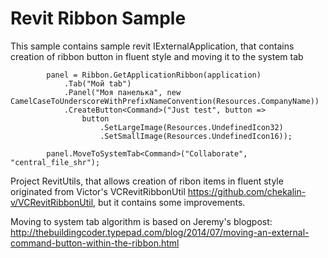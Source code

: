 # Revit Ribbon Sample

This sample contains sample revit IExternalApplication, that contains creation of ribbon button in fluent style and moving it to the system tab

            panel = Ribbon.GetApplicationRibbon(application)
                .Tab("Мой tab")
                .Panel("Моя панелька", new CamelCaseToUnderscoreWithPrefixNameConvention(Resources.CompanyName))
                .CreateButton<Command>("Just test", button =>
                    button
                        .SetLargeImage(Resources.UndefinedIcon32)
                        .SetSmallImage(Resources.UndefinedIcon16));
            
            panel.MoveToSystemTab<Command>("Collaborate", "central_file_shr");

Project RevitUtils, that allows creation of ribon items in fluent style originated from Victor's VCRevitRibbonUtil https://github.com/chekalin-v/VCRevitRibbonUtil, but it contains some improvements.

Moving to system tab algorithm is based on Jeremy's blogpost: http://thebuildingcoder.typepad.com/blog/2014/07/moving-an-external-command-button-within-the-ribbon.html
